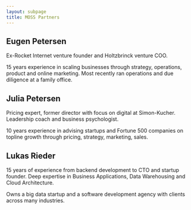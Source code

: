 ```yaml
---
layout: subpage
title: MOSS Partners
---
```


## Eugen Petersen

Ex-Rocket Internet venture founder and Holtzbrinck venture COO.

15 years experience in scaling businesses through strategy, operations, product and online marketing. Most recently ran operations and due diligence at a family office.

## Julia Petersen

Pricing expert, former director with focus on digital at Simon-Kucher. Leadership coach and business psychologist.

10 years experience in advising startups and Fortune 500 companies on topline growth through pricing, strategy, marketing, sales.

## Lukas Rieder

15 years of experience from backend development to CTO and startup founder. Deep expertise in Business Applications, Data Warehousing and Cloud Architecture.

Owns a big data startup and a software development agency with clients across many industries.


